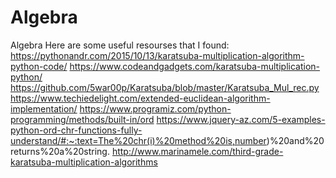 # Algebra
Algebra
Here are some useful resourses that I found:
https://pythonandr.com/2015/10/13/karatsuba-multiplication-algorithm-python-code/
https://www.codeandgadgets.com/karatsuba-multiplication-python/
https://github.com/5war00p/Karatsuba/blob/master/Karatsuba_Mul_rec.py
https://www.techiedelight.com/extended-euclidean-algorithm-implementation/
https://www.programiz.com/python-programming/methods/built-in/ord
https://www.jquery-az.com/5-examples-python-ord-chr-functions-fully-understand/#:~:text=The%20chr(i)%20method%20is,number)%20and%20returns%20a%20string.
http://www.marinamele.com/third-grade-karatsuba-multiplication-algorithms
